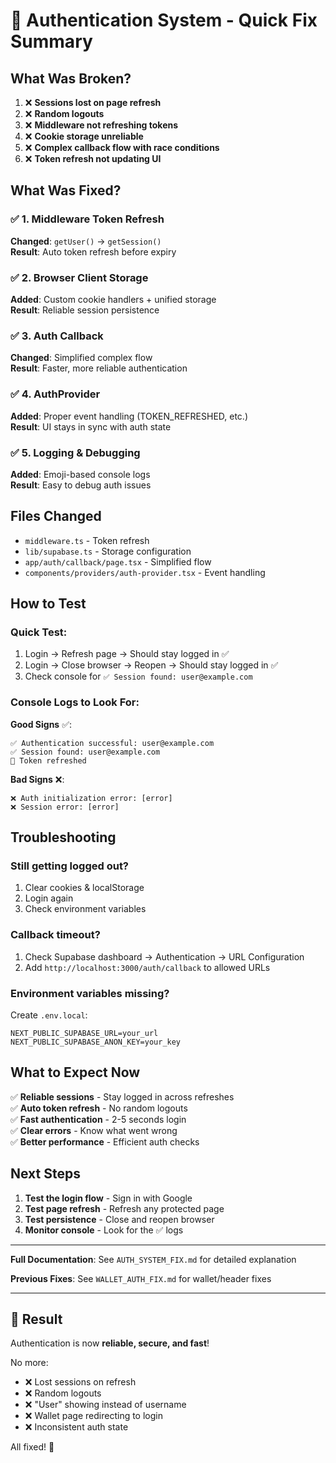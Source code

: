 # 🔐 Authentication System - Quick Fix Summary

## What Was Broken?

1. ❌ **Sessions lost on page refresh**
2. ❌ **Random logouts**
3. ❌ **Middleware not refreshing tokens**
4. ❌ **Cookie storage unreliable**
5. ❌ **Complex callback flow with race conditions**
6. ❌ **Token refresh not updating UI**

## What Was Fixed?

### ✅ 1. Middleware Token Refresh

**Changed**: `getUser()` → `getSession()`  
**Result**: Auto token refresh before expiry

### ✅ 2. Browser Client Storage

**Added**: Custom cookie handlers + unified storage  
**Result**: Reliable session persistence

### ✅ 3. Auth Callback

**Changed**: Simplified complex flow  
**Result**: Faster, more reliable authentication

### ✅ 4. AuthProvider

**Added**: Proper event handling (TOKEN_REFRESHED, etc.)  
**Result**: UI stays in sync with auth state

### ✅ 5. Logging & Debugging

**Added**: Emoji-based console logs  
**Result**: Easy to debug auth issues

## Files Changed

- `middleware.ts` - Token refresh
- `lib/supabase.ts` - Storage configuration
- `app/auth/callback/page.tsx` - Simplified flow
- `components/providers/auth-provider.tsx` - Event handling

## How to Test

### Quick Test:

1. Login → Refresh page → Should stay logged in ✅
2. Login → Close browser → Reopen → Should stay logged in ✅
3. Check console for `✅ Session found: user@example.com`

### Console Logs to Look For:

**Good Signs** ✅:

```
✅ Authentication successful: user@example.com
✅ Session found: user@example.com
🔄 Token refreshed
```

**Bad Signs** ❌:

```
❌ Auth initialization error: [error]
❌ Session error: [error]
```

## Troubleshooting

### Still getting logged out?

1. Clear cookies & localStorage
2. Login again
3. Check environment variables

### Callback timeout?

1. Check Supabase dashboard → Authentication → URL Configuration
2. Add `http://localhost:3000/auth/callback` to allowed URLs

### Environment variables missing?

Create `.env.local`:

```
NEXT_PUBLIC_SUPABASE_URL=your_url
NEXT_PUBLIC_SUPABASE_ANON_KEY=your_key
```

## What to Expect Now

✅ **Reliable sessions** - Stay logged in across refreshes  
✅ **Auto token refresh** - No random logouts  
✅ **Fast authentication** - 2-5 seconds login  
✅ **Clear errors** - Know what went wrong  
✅ **Better performance** - Efficient auth checks

## Next Steps

1. **Test the login flow** - Sign in with Google
2. **Test page refresh** - Refresh any protected page
3. **Test persistence** - Close and reopen browser
4. **Monitor console** - Look for the ✅ logs

---

**Full Documentation**: See `AUTH_SYSTEM_FIX.md` for detailed explanation

**Previous Fixes**: See `WALLET_AUTH_FIX.md` for wallet/header fixes

---

## 🎉 Result

Authentication is now **reliable, secure, and fast**!

No more:

- ❌ Lost sessions on refresh
- ❌ Random logouts
- ❌ "User" showing instead of username
- ❌ Wallet page redirecting to login
- ❌ Inconsistent auth state

All fixed! 🚀
